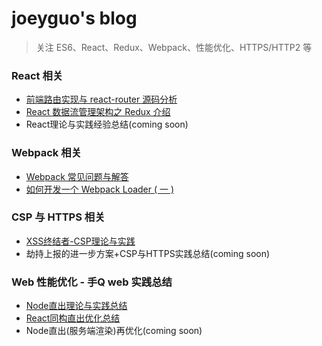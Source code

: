 # joeyguo's blog
>关注 ES6、React、Redux、Webpack、性能优化、HTTPS/HTTP2 等

### React 相关

* [前端路由实现与 react-router 源码分析](https://github.com/joeyguo/blog/issues/2)
* [React 数据流管理架构之 Redux 介绍](https://github.com/joeyguo/blog/issues/3)
* React理论与实践经验总结\(coming soon)

### Webpack 相关
* [Webpack 常见问题与解答](https://github.com/joeyguo/blog/issues/7)
* [如何开发一个 Webpack Loader ( 一 )](https://github.com/joeyguo/blog/issues/4)

### CSP 与 HTTPS 相关
* [XSS终结者-CSP理论与实践](https://github.com/joeyguo/blog/issues/5)
* 劫持上报的进一步方案+CSP与HTTPS实践总结\(coming soon)

### Web 性能优化 - 手Q web 实践总结
* [Node直出理论与实践总结](https://github.com/joeyguo/blog/issues/8)
* [React同构直出优化总结](https://github.com/joeyguo/blog/issues/9)
* Node直出(服务端渲染)再优化\(coming soon)
